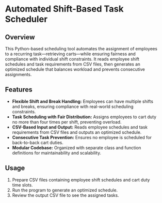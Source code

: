 # **Automated Shift-Based Task Scheduler**

## **Overview**  
This Python-based scheduling tool automates the assignment of employees to a recurring task—retrieving carts—while ensuring fairness and compliance with individual shift constraints. It reads employee shift schedules and task requirements from CSV files, then generates an optimized schedule that balances workload and prevents consecutive assignments.

## **Features**  
- **Flexible Shift and Break Handling:** Employees can have multiple shifts and breaks, ensuring compliance with real-world scheduling constraints.  
- **Task Scheduling with Fair Distribution:** Assigns employees to cart duty no more than four times per shift, preventing overload.  
- **CSV-Based Input and Output:** Reads employee schedules and task requirements from CSV files and outputs an optimized schedule.  
- **Consecutive Task Prevention:** Ensures no employee is scheduled for back-to-back cart duties.  
- **Modular Codebase:** Organized with separate class and function definitions for maintainability and scalability.  

## **Usage**  
1. Prepare CSV files containing employee shift schedules and cart duty time slots.  
2. Run the program to generate an optimized schedule.  
3. Review the output CSV file to see the assigned tasks.  

